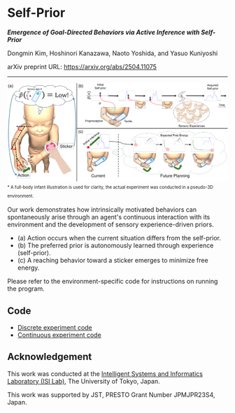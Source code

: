# Self-Prior

***Emergence of Goal-Directed Behaviors via Active Inference with Self-Prior***

Dongmin Kim, Hoshinori Kanazawa, Naoto Yoshida, and Yasuo Kuniyoshi

arXiv preprint URL: https://arxiv.org/abs/2504.11075

---

![Main figure](figure.png)
<sup><sub>* A
full-body infant illustration is used for clarity, the actual experiment was conducted in a pseudo-3D
environment.</sub></sup>

Our work demonstrates how intrinsically motivated behaviors can spontaneously arise
through an agent's continuous interaction with its environment and the development of sensory experience-driven priors.

* (a) Action occurs when the current situation differs from the self-prior.
* (b) The preferred prior is autonomously learned through experience (self-prior).
* (c) A reaching behavior toward a sticker emerges to minimize free energy.

Please refer to the environment-specific code for instructions on running the program.

## Code
* [Discrete experiment code][discrete]
* [Continuous experiment code][continuous]

## Acknowledgement
This work was conducted at the [Intelligent Systems and Informatics Laboratory (ISI Lab)][lab], The University of Tokyo, Japan.

This work was supported by JST, PRESTO Grant Number JPMJPR23S4, Japan.


[paper]: https://arxiv.org/abs/2504.11075
[repo]: https://github.com/kim135797531/self-prior
[lab]: https://www.isi.imi.i.u-tokyo.ac.jp

[discrete]: https://github.com/kim135797531/self-prior-discrete
[continuous]: https://github.com/kim135797531/self-prior-continuous
